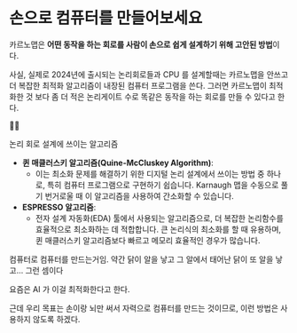 # 손으로 컴퓨터를 만들어보세요

카르노맵은 **어떤 동작을 하는 회로를 사람이 손으로 쉽게 설계하기 위해 고안된 방법**이다.

사실, 실제로 2024년에 출시되는 논리회로들과 CPU 를 설계할때는 카르노맵을 안쓰고 더 복잡한 최적화 알고리즘이 내장된 컴퓨터 프로그램을 쓴다. 그러면 카르노맵이 최적화한 것 보다 좀 더 적은 논리게이트 수로  똑같은 동작을 하는 회로를 만들 수 있다고 한다.

<aside>
👨🏾

논리 회로 설계에 쓰이는 알고리즘

- **퀸 매클러스키 알고리즘(Quine-McCluskey Algorithm)**:
    - 이는 최소화 문제를 해결하기 위한 디지털 논리 설계에서 쓰이는 방법 중 하나로, 특히 컴퓨터 프로그램으로 구현하기 쉽습니다. Karnaugh 맵을 수동으로 풀기 번거로울 때 이 알고리즘을 사용하여 간소화할 수 있습니다.
- **ESPRESSO 알고리즘**:
    - 전자 설계 자동화(EDA) 툴에서 사용되는 알고리즘으로, 더 복잡한 논리함수를 효율적으로 최소화하는 데 적합합니다. 큰 논리식의 최소화를 할 때 유용하며, 퀸 매클러스키 알고리즘보다 빠르고 메모리 효율적인 경우가 많습니다.
</aside>

컴퓨터로 컴퓨터를 만드는거임. 약간 닭이 알을 낳고 그 알에서 태어난 닭이 또 알을 낳고… 그런 셈이다

요즘은 AI 가 이걸 최적화한다고 한다.

근데 우리 목표는 손이랑 뇌만 써서 자력으로 컴퓨터를 만드는 것이므로, 이런 방법은 사용하지 않도록 하겠다.